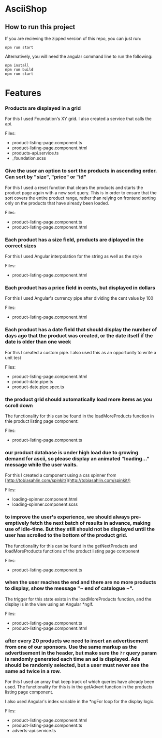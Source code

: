 # AsciiShop

## How to run this project
If you are recieving the zipped version of this repo, you can just run:
```
npm run start

```
Alternatively, you will need the angular command line to run the following:

```
npm install
npm run build
npm run start
```

# Features

### Products are displayed in a grid

For this I used Foundation's XY grid. I also created a service that calls the api.

Files:

* product-listing-page.component.ts
* product-listing-page.component.html
* products-api.service.ts
* _foundation.scss

### Give the user an option to sort the products in ascending order. Can sort by "size", "price" or "id"

For this I used a reset function that clears the products and starts the product page again with a new sort query.
This is in order to ensure that the sort covers the entire product range, rather than relying on frontend sorting only on the products that have already been loaded.

Files:

* product-listing-page.component.ts
* product-listing-page.component.html

### Each product has a size field, products are diplayed in the correct sizes

For this I used Angular interpolation for the string as well as the style

Files:

* product-listing-page.component.html

### Each product has a price field in cents, but displayed in dollars

For this I used Angular's currency pipe after dividing the cent value by 100

Files:

* product-listing-page.component.html

### Each product has a date field that should display the number of days ago that the product was created, or the date itself if the date is older than one week

For this I created a custom pipe. I also used this as an opportunity to write a unit test

Files:

* product-listing-page.component.html
* product-date.pipe.ts
* product-date.pipe.spec.ts

### the product grid should automatically load more items as you scroll down

The functionality for this can be found in the loadMoreProducts function in thie product listing page component:

Files:

* product-listing-page.component.ts

### our product database is under high load due to growing demand for ascii, so please display an animated "loading..." message while the user waits.

For this I created a component using a css spinner from [http://tobiasahlin.com/spinkit/](http://tobiasahlin.com/spinkit/)

Files:

* loading-spinner.component.html
* loading-spinner.component.scss

### to improve the user's experience, we should always pre-emptively fetch the next batch of results in advance, making use of idle-time.  But they still should not be displayed until the user has scrolled to the bottom of the product grid.

The functionality for this can be found in the getNextProducts and loadMoreProducts functions of the product listing page component

Files:

* product-listing-page.component.ts

### when the user reaches the end and there are no more products to display, show the message "~ end of catalogue ~".

The trigger for this state exists in the loadMoreProducts function, and the display is in the view using an Angular *ngIf.

Files:

* product-listing-page.component.ts
* product-listing-page.component.html


### after every 20 products we need to insert an advertisement from one of our sponsors. Use the same markup as the advertisement in the header, but make sure the `?r` query param is randomly generated each time an ad is displayed. Ads should be randomly selected, but a user must never see the same ad twice in a row.

For this I used an array that keep track of which queries have already been used. The functionality for this is in the getAdvert function in the products listing page component.

I also used Angular's index variable in the *ngFor loop for the display logic.

Files:

* product-listing-page.component.html
* product-listing-page.component.ts
* adverts-api.service.ts


